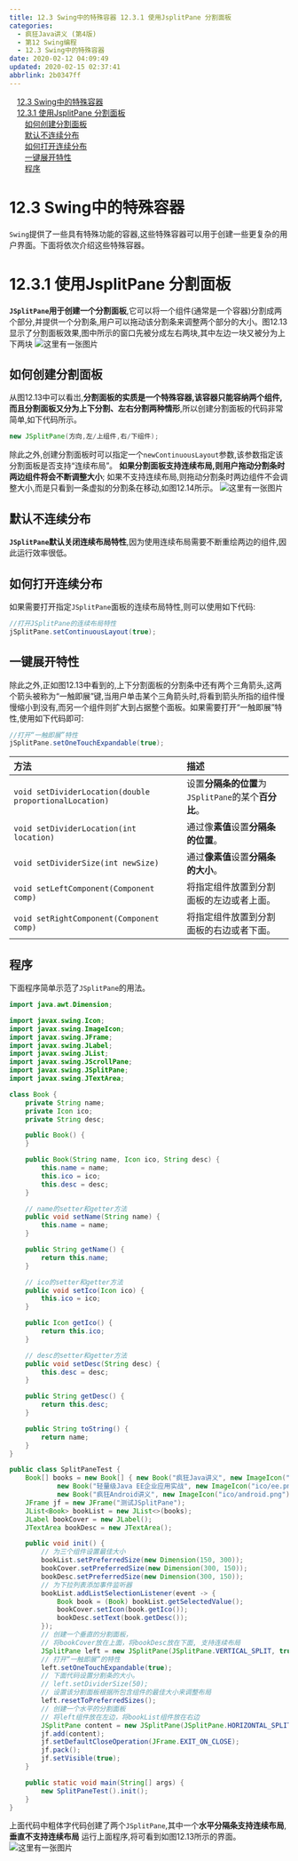 ```yaml
---
title: 12.3 Swing中的特殊容器 12.3.1 使用JsplitPane 分割面板
categories: 
  - 疯狂Java讲义 (第4版)
  - 第12 Swing编程
  - 12.3 Swing中的特殊容器
date: 2020-02-12 04:09:49
updated: 2020-02-15 02:37:41
abbrlink: 2b0347ff
---
```

<div id='my_toc'><a href="/JavaReadingNotes/2b0347ff/#12-3-Swing中的特殊容器" class="header_1">12.3 Swing中的特殊容器</a>&nbsp;<br><a href="/JavaReadingNotes/2b0347ff/#12-3-1-使用JsplitPane-分割面板" class="header_1">12.3.1 使用JsplitPane 分割面板</a>&nbsp;<br><a href="/JavaReadingNotes/2b0347ff/#如何创建分割面板" class="header_2">如何创建分割面板</a>&nbsp;<br><a href="/JavaReadingNotes/2b0347ff/#默认不连续分布" class="header_2">默认不连续分布</a>&nbsp;<br><a href="/JavaReadingNotes/2b0347ff/#如何打开连续分布" class="header_2">如何打开连续分布</a>&nbsp;<br><a href="/JavaReadingNotes/2b0347ff/#一键展开特性" class="header_2">一键展开特性</a>&nbsp;<br><a href="/JavaReadingNotes/2b0347ff/#程序" class="header_2">程序</a>&nbsp;<br></div>
<style>.header_1{margin-left: 1em;}.header_2{margin-left: 2em;}.header_3{margin-left: 3em;}.header_4{margin-left: 4em;}.header_5{margin-left: 5em;}.header_6{margin-left: 6em;}</style>
<!--more-->
<script>if (navigator.platform.search('arm')==-1){document.getElementById('my_toc').style.display = 'none';}var e,p = document.getElementsByTagName('p');while (p.length>0) {e = p[0];e.parentElement.removeChild(e);}</script>

<!--end-->
# 12.3 Swing中的特殊容器
`Swing`提供了一些具有特殊功能的容器,这些特殊容器可以用于创建一些更复杂的用户界面。下面将依次介绍这些特殊容器。
# 12.3.1 使用JsplitPane 分割面板
**`JSplitPane`用于创建一个分割面板**,它可以将一个组件(通常是一个容器)分割成两个部分,并提供一个分割条,用户可以拖动该分割条来调整两个部分的大小。图12.13显示了分割面板效果,图中所示的窗口先被分成左右两块,其中左边一块又被分为上下两块
![这里有一张图片](https://raw.githubusercontent.com/lanlan2017/images/master/CrazyJavaHandout4/Chapter12/12.3.1/1.png)
## 如何创建分割面板
从图12.13中可以看岀,**分割面板的实质是一个特殊容器,该容器只能容纳两个组件,而且分割面板又分为上下分割、左右分割两种情形**,所以创建分割面板的代码非常简单,如下代码所示。
```java
new JSplitPane(方向,左/上组件,右/下组件);
```
除此之外,创建分割面板时可以指定一个`newContinuousLayout`参数,该参数指定该分割面板是否支持“连续布局”。
**如果分割面板支持连续布局,则用户拖动分割条时两边组件将会不断调整大小**;
如果不支持连续布局,则拖动分割条时两边组件不会调整大小,而是只看到一条虚拟的分割条在移动,如图12.14所示。
![这里有一张图片](https://raw.githubusercontent.com/lanlan2017/images/master/CrazyJavaHandout4/Chapter12/12.3.1/2.png)
## 默认不连续分布
**`JSplitPane`默认关闭连续布局特性**,因为使用连续布局需要不断重绘两边的组件,因此运行效率很低。
## 如何打开连续分布
如果需要打开指定`JSplitPane`面板的连续布局特性,则可以使用如下代码:
```java
//打开JSplitPane的连续布局特性
jSplitPane.setContinuousLayout(true);
```
## 一键展开特性
除此之外,正如图12.13中看到的,上下分割面板的分割条中还有两个三角箭头,这两个箭头被称为“一触即展”键,当用户单击某个三角箭头时,将看到箭头所指的组件慢慢缩小到没有,而另一个组件则扩大到占据整个面板。如果需要打开“一触即展”特性,使用如下代码即可:
```java
//打开“一触即展”特性
jSplitPane.setOneTouchExpandable(true);
```

|方法|描述|
|:--|:--|
|`void setDividerLocation(double proportionalLocation)`|设置**分隔条的位置**为`JSplitPane`的某个**百分比**。|
|`void setDividerLocation(int location)`|通过像**素值**设置**分隔条的位置**。|
|`void setDividerSize(int newSize)`|通过**像素值**设置**分隔条的大小**。|
|`void setLeftComponent(Component comp)`|将指定组件放置到分割面板的左边或者上面。|
|`void setRightComponent(Component comp)`|将指定组件放置到分割面板的右边或者下面。|
## 程序
下面程序简单示范了`JSplitPane`的用法。
```java
import java.awt.Dimension;

import javax.swing.Icon;
import javax.swing.ImageIcon;
import javax.swing.JFrame;
import javax.swing.JLabel;
import javax.swing.JList;
import javax.swing.JScrollPane;
import javax.swing.JSplitPane;
import javax.swing.JTextArea;

class Book {
    private String name;
    private Icon ico;
    private String desc;

    public Book() {
    }

    public Book(String name, Icon ico, String desc) {
        this.name = name;
        this.ico = ico;
        this.desc = desc;
    }

    // name的setter和getter方法
    public void setName(String name) {
        this.name = name;
    }

    public String getName() {
        return this.name;
    }

    // ico的setter和getter方法
    public void setIco(Icon ico) {
        this.ico = ico;
    }

    public Icon getIco() {
        return this.ico;
    }

    // desc的setter和getter方法
    public void setDesc(String desc) {
        this.desc = desc;
    }

    public String getDesc() {
        return this.desc;
    }

    public String toString() {
        return name;
    }
}

public class SplitPaneTest {
    Book[] books = new Book[] { new Book("疯狂Java讲义", new ImageIcon("ico/java.png"), "国内关于Java编程最全面的图书\n看得懂，学得会"),
            new Book("轻量级Java EE企业应用实战", new ImageIcon("ico/ee.png"), "SSH整合开发的经典图书，值得拥有"),
            new Book("疯狂Android讲义", new ImageIcon("ico/android.png"), "全面介绍Android平台应用程序\n开发的各方面知识") };
    JFrame jf = new JFrame("测试JSplitPane");
    JList<Book> bookList = new JList<>(books);
    JLabel bookCover = new JLabel();
    JTextArea bookDesc = new JTextArea();

    public void init() {
        // 为三个组件设置最佳大小
        bookList.setPreferredSize(new Dimension(150, 300));
        bookCover.setPreferredSize(new Dimension(300, 150));
        bookDesc.setPreferredSize(new Dimension(300, 150));
        // 为下拉列表添加事件监听器
        bookList.addListSelectionListener(event -> {
            Book book = (Book) bookList.getSelectedValue();
            bookCover.setIcon(book.getIco());
            bookDesc.setText(book.getDesc());
        });
        // 创建一个垂直的分割面板，
        // 将bookCover放在上面，将bookDesc放在下面, 支持连续布局
        JSplitPane left = new JSplitPane(JSplitPane.VERTICAL_SPLIT, true, bookCover, new JScrollPane(bookDesc));
        // 打开“一触即展”的特性
        left.setOneTouchExpandable(true);
        // 下面代码设置分割条的大小。
        // left.setDividerSize(50);
        // 设置该分割面板根据所包含组件的最佳大小来调整布局
        left.resetToPreferredSizes();
        // 创建一个水平的分割面板
        // 将left组件放在左边，将bookList组件放在右边
        JSplitPane content = new JSplitPane(JSplitPane.HORIZONTAL_SPLIT, left, bookList);
        jf.add(content);
        jf.setDefaultCloseOperation(JFrame.EXIT_ON_CLOSE);
        jf.pack();
        jf.setVisible(true);
    }

    public static void main(String[] args) {
        new SplitPaneTest().init();
    }
}
```
上面代码中粗体字代码创建了两个`JSplitPane`,其中一个**水平分隔条支持连续布局**,**垂直不支持连续布局**
运行上面程序,将可看到如图12.13所示的界面。
![这里有一张图片](https://raw.githubusercontent.com/lanlan2017/images/master/CrazyJavaHandout4/Chapter12/12.3.1/1.png)
<!-- CrazyJavaHandout4/Chapter12/12.3.1/ -->
